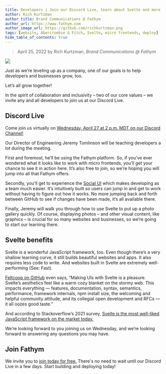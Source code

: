 ```yaml
---
title: Developers | Join our Discord Live, learn about Svelte and more
author: Rich Kurtzman
author_title: Brand Communications @ Fathym
author_url: https://www.fathym.com
author_image_url: https://github.com/richkurtzman.png
tags: [website, Abercrombie & Fitch, Svelte, micro frontends, deploy]
hide_table_of_contents: true
---
```


> April 25, 2022 by Rich Kurtzman, _Brand Communications @ Fathym_

![](https://www.fathym.com/img/discordnewlogo.png)

Just as we’re leveling up as a company, one of our goals is to help developers and businesses grow, too.  

Let’s all grow together!  

In the spirit of collaboration and inclusivity – two of our core values – we invite any and all developers to join us at our Discord Live. 

## Discord Live 

Come join us virtually on [Wednesday, April 27 at 2 p.m. MDT on our Discord Channel!](https://discord.com/invite/qh3eCBgpC5) 

Our Director of Engineering Jeremy Tomlinson will be teaching developers a lot during the meeting.  

First and foremost, he’ll be using the Fathym platform. So, if you’ve ever wondered what it looks like to work with micro frontends, you’ll get your chance to see it in action here. It’s also free to join, so we’re hoping you will jump into all that Fathym offers.  

Secondly, you’ll get to experience the [Social UI](https://www.fathym.com/blog/articles/2022/march/2022-03-02-introducing-fathyms-social-ui) which makes developing as a team much easier. It’s intuitively built so users can jump in and get to work without having to figure out how it works. No more jumping back and forth between GitHub to see if changes have been made, it’s all available there.  

Finally, Jeremy will walk you through how to use Svelte to put up a photo gallery quickly. Of course, displaying photos – and other visual content, like graphics – is crucial for so many websites and businesses, so we’re going to start our learning there.  

## Svelte benefits 

Svelte is a wonderful JavaScript framework, too. Even though there’s a very shallow learning curve, it still builds beautiful websites and apps. It also requires less code to write. And websites built in Svelte are extremely well-performing (See: Fast).  

[Feltcoop on GitHub](https://github.com/feltcoop/why-svelte#feels-good) even says, “Making UIs with Svelte is a pleasure. Svelte’s aesthetics feel like a warm cozy blanket on the stormy web. This impacts everything — features, documentation, syntax, semantics, performance, framework internals, npm install size, the welcoming and helpful community attitude, and its collegial open development and RFCs — it all oozes good taste.” 

And according to Stackoverflow’s 2021 survey, [Svelte is the most well-liked JavaScript framework on the market today.](https://www.fathym.com/blog/articles/2022/april/2022-04-13-micro-frontend-popularity)  

We’re looking forward to you joining us on Wednesday, and we’re looking forward to answering any questions you may have.  

## Join Fathym

We invite you to [join today for free.](https://www.fathym.com/dashboard) There's no need to wait until our Discord Live in a few days. Start building and deploying today!